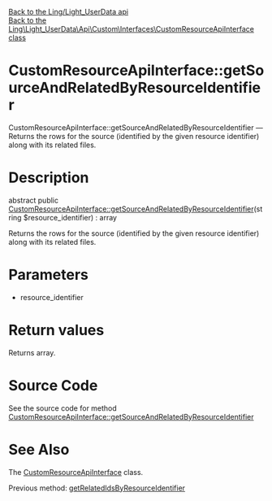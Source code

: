 [Back to the Ling/Light_UserData api](https://github.com/lingtalfi/Light_UserData/blob/master/doc/api/Ling/Light_UserData.md)<br>
[Back to the Ling\Light_UserData\Api\Custom\Interfaces\CustomResourceApiInterface class](https://github.com/lingtalfi/Light_UserData/blob/master/doc/api/Ling/Light_UserData/Api/Custom/Interfaces/CustomResourceApiInterface.md)


CustomResourceApiInterface::getSourceAndRelatedByResourceIdentifier
================



CustomResourceApiInterface::getSourceAndRelatedByResourceIdentifier — Returns the rows for the source (identified by the given resource identifier) along with its related files.




Description
================


abstract public [CustomResourceApiInterface::getSourceAndRelatedByResourceIdentifier](https://github.com/lingtalfi/Light_UserData/blob/master/doc/api/Ling/Light_UserData/Api/Custom/Interfaces/CustomResourceApiInterface/getSourceAndRelatedByResourceIdentifier.md)(string $resource_identifier) : array




Returns the rows for the source (identified by the given resource identifier) along with its related files.




Parameters
================


- resource_identifier

    


Return values
================

Returns array.








Source Code
===========
See the source code for method [CustomResourceApiInterface::getSourceAndRelatedByResourceIdentifier](https://github.com/lingtalfi/Light_UserData/blob/master/Api/Custom/Interfaces/CustomResourceApiInterface.php#L60-L60)


See Also
================

The [CustomResourceApiInterface](https://github.com/lingtalfi/Light_UserData/blob/master/doc/api/Ling/Light_UserData/Api/Custom/Interfaces/CustomResourceApiInterface.md) class.

Previous method: [getRelatedIdsByResourceIdentifier](https://github.com/lingtalfi/Light_UserData/blob/master/doc/api/Ling/Light_UserData/Api/Custom/Interfaces/CustomResourceApiInterface/getRelatedIdsByResourceIdentifier.md)<br>

